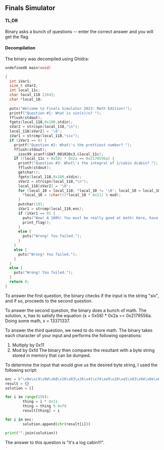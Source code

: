 ## Finals Simulator 

#### TL;DR
Binary asks a bunch of questions -- enter the correct answer and you will get the flag. 

#### Decompilation 
The binary was decompiled using Ghidra: 
```C
undefined8 main(void)

{
  int iVar1;
  size_t sVar2;
  int local_11c;
  char local_118 [264];
  char *local_10;
  
  puts("Welcome to Finals Simulator 2023: Math Edition!");
  printf("Question #1: What is sin(x)/n? ");
  fflush(stdout);
  fgets(local_118,0x100,stdin);
  sVar2 = strcspn(local_118,"\n");
  local_118[sVar2] = '\0';
  iVar1 = strcmp(local_118,"six");
  if (iVar1 == 0) {
    printf("Question #2: What\'s the prettiest number? ");
    fflush(stdout);
    __isoc99_scanf(&DAT_001020c3,&local_11c);
    if ((local_11c + 0x58) * 0x2a == 0x2179556a) {
      printf("Question #3: What\'s the integral of 1/cabin dcabin? ");
      fflush(stdout);
      getchar();
      fgets(local_118,0x100,stdin);
      sVar2 = strcspn(local_118,"\n");
      local_118[sVar2] = '\0';
      for (local_10 = local_118; *local_10 != '\0'; local_10 = local_10 + 1) {
        *local_10 = (char)((*local_10 * 0x11) % mod);
      }
      putchar(10);
      iVar1 = strcmp(local_118,enc);
      if (iVar1 == 0) {
        puts("Wow! A 100%! You must be really good at math! Here, have a flag as a reward.");
        print_flag();
      }
      else {
        puts("Wrong! You failed.");
      }
    }
    else {
      puts("Wrong! You failed.");
    }
  }
  else {
    puts("Wrong! You failed.");
  }
  return 0;
}
```

To answer the first question, the binary checks if the input is the string "six", and if so, proceeds to the second question. 

To answer the second question, the binary does a bunch of math. The solution, x, has to satisfy the equation (x + 0x58) * 0x2a == 0x2179556a. Doing some math, x = 13371337. 

To answer the third question, we need to do more math. The binary takes each character of your input and performs the following operations: 
1. Multiply by 0x11
2. Mod by 0xfd
The binary then compares the resultant with a byte string stored in memory that can be dumped. 

To determine the input that would give us the desired byte string, I used the following script: 
```python
enc = b"\x0e\xc9\x9d\xb8\x26\x83\x26\x41\x74\xe9\x26\xa5\x83\x94\x0e\x63\x37\x37\x37\x00"
result = {}
solution = []

for i in range(256):
        thing = i * 0x11
        thing = thing % 0xfd
        result[thing] = i

for i in enc:
        solution.append(chr(result[i]))

print("".join(solution))
```
The answer to this question is "it's a log cabin!!!". 

